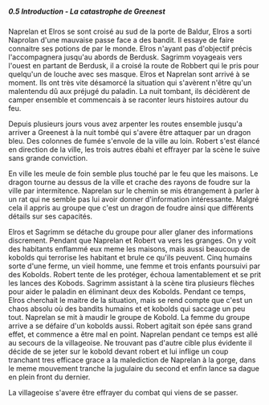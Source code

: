 ##### 0.5 Introduction - La catastrophe de Greenest

Naprelan et Elros se sont croisé au sud de la porte de Baldur, Elros a sorti Naprolan d'une mauvaise passe face a des bandit. Il essaye de faire connaitre ses potions de par le monde. Elros n'ayant pas d'objectif précis l'accompagnera jusqu'au abords de Berdusk. Sagrimm voyageais vers l'ouest en partant de Berdusk, il a croisé la route de Robbert qui le pris pour quelqu'un de louche avec ses masque. Elros et Naprelan sont arrivé à se moment. Ils ont très vite désamorcé la situation qui s'avèrent n'être qu'un malentendu dû aux préjugé du paladin. 
La nuit tombant, ils décidèrent de camper ensemble et commencais à se raconter leurs histoires autour du feu.

Depuis plusieurs jours vous avez arpenter les routes ensemble jusqu'a arriver a Greenest à la nuit tombé qui s'avere être attaquer par un dragon bleu. Des colonnes de fumée s'envole de la ville au loin. 
Robert s'est élancé en direction de la ville, les trois autres ébahi et effrayer par la scène le suive sans grande conviction. 

En ville les meule de foin semble plus touché par le feu que les maisons. Le dragon tourne au dessus de la ville et crache des rayons de foudre sur la ville par intermitence. Naprelan sur le chemin se mis étrangement à parler à un rat qui ne semble pas lui avoir donner d'information intéressante. Malgré cela il appris au groupe que c'est un dragon de foudre ainsi que différents détails sur ses capacités.

Elros et Sagrimm se détache du groupe pour aller glaner des informations discrement. Pendant que Naprelan et Robert va vers les granges. On y voit des habitants enflammé eux meme les maisons, mais aussi beaucoup de kobolds qui terrorise les habitant et brule ce qu'ils peuvent. Cinq humains sorte d'une ferme, un vieil homme, une femme et trois enfants poursuivi par des Kobolds. Robert tente de les protéger, échoua lamentablement et se prit les lances des Kobods. Sagrimm assistant à la scène tira plusieurs flèches pour aider le paladin en éliminant deux des Kobolds. Pendant ce temps, Elros cherchait le maitre de la situation, mais se rend compte que c'est un chaos absolu où des bandits humains et et kobolds qui saccage un peu tout. Naprelan se mit à maudir le groupe de Kobold. La femme du groupe arrive a se défaire d'un kobolds aussi. Robert agitait son épée sans grand effet, et commence a être mal en point. Naprelan pendant ce temps est allé au secours de la villageoise. Ne trouvant pas d'autre cible plus évidente il décide de se jeter sur le kobold devant robert et lui inflige un coup tranchant  tres efficace grace a la malediction de Naprelan à la gorge, dans le meme mouvement tranche la jugulaire du second et enfin lance sa dague en plein front du dernier. 

La villageoise s'avere être effrayer du combat qui viens de se passer.  



